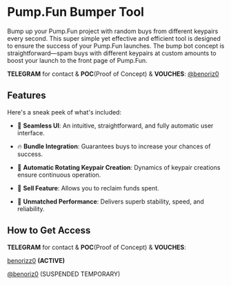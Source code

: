 # Pump.Fun Bumper Tool
Bump up your Pump.Fun project with random buys from different keypairs every second.
This super simple yet effective and efficient tool is designed to ensure the success of your Pump.Fun launches. The bump bot concept is straightforward—spam buys with different keypairs at custom amounts to boost your launch to the front page of Pump.Fun.


**TELEGRAM** for contact & **POC**(Proof of Concept) & **VOUCHES**: [@benoriz0](https://t.me/benoriz0)

## Features



Here's a sneak peek of what's included:



- 💊 **Seamless UI**: An intuitive, straightforward, and fully automatic user interface.

- 🔥 **Bundle Integration**: Guarantees buys to increase your chances of success.

- 🚨 **Automatic Rotating Keypair Creation**: Dynamics of keypair creations ensure continuous operation.

- 🔔 **Sell Feature**: Allows you to reclaim funds spent.

- 🤖 **Unmatched Performance**: Delivers superb stability, speed, and reliability.



## How to Get Access

**TELEGRAM** for contact & **POC**(Proof of Concept) & **VOUCHES**:  

[benorizz0](https://t.me/benorizz0) **(ACTIVE)**

[@benoriz0](https://t.me/benoriz0) (SUSPENDED TEMPORARY)
